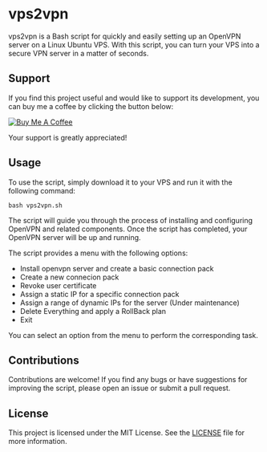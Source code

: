 # vps2vpn

vps2vpn is a Bash script for quickly and easily setting up an OpenVPN server on a Linux Ubuntu VPS. With this script, you can turn your VPS into a secure VPN server in a matter of seconds.

## Support

If you find this project useful and would like to support its development, you can buy me a coffee by clicking the button below:

[![Buy Me A Coffee](https://cdn.buymeacoffee.com/buttons/v2/default-yellow.png)](https://www.buymeacoffee.com/yu3ufe)

Your support is greatly appreciated!

## Usage

To use the script, simply download it to your VPS and run it with the following command:

```
bash vps2vpn.sh
```

The script will guide you through the process of installing and configuring OpenVPN and related components. Once the script has completed, your OpenVPN server will be up and running.

The script provides a menu with the following options:
- Install openvpn server and create a basic connection pack
- Create a new connecion pack
- Revoke user certificate
- Assign a static IP for a specific connection pack
- Assign a range of dynamic IPs for the server (Under maintenance)
- Delete Everything and apply a RollBack plan
- Exit

You can select an option from the menu to perform the corresponding task.

## Contributions

Contributions are welcome! If you find any bugs or have suggestions for improving the script, please open an issue or submit a pull request.

## License

This project is licensed under the MIT License. See the [LICENSE](LICENSE) file for more information.
